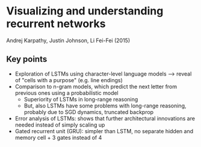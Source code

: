 # Visualizing and understanding recurrent networks
Andrej Karpathy, Justin Johnson, Li Fei-Fei (2015)

## Key points
- Exploration of LSTMs using character-level language models --> reveal of "cells with a purpose" (e.g. line endings)
- Comparison to n-gram models, which predict the next letter from previous ones using a probabilistic model
    - Superiority of LSTMs in long-range reasoning
    - But, also LSTMs have some problems with long-range reasoning, probably due to SGD dynamics, truncated backprop
- Error analysis of LSTMs: shows that further architectural innovations are needed instead of simply scaling up
- Gated recurrent unit (GRU): simpler than LSTM, no separate hidden and memory cell + 3 gates instead of 4

